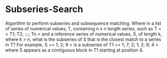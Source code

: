 # Subseries-Search
Algorithm to perform subseries and subsequence matching. Where in a list of series of numerical values, T, containing n x n length series, such as T =&lt; T1; T2; :::; Tn > and a reference series of numerical values, S, of length k, where k > n, what is the subseries of S that is the closest match to a series in T? For example, S =&lt; 1; 2; 9 > is a subseries of T1 =&lt; 1; 7; 2; 1; 2; 9; 4 > where S appears as a contiguous block in T1 starting at position 4.
